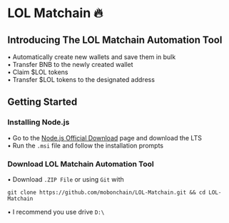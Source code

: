 # LOL Matchain :fire:

## Introducing The LOL Matchain Automation Tool
• Automatically create new wallets and save them in bulk  
• Transfer BNB to the newly created wallet  
• Claim $LOL tokens  
• Transfer $LOL tokens to the designated address

## Getting Started
### Installing Node.js
• Go to the [Node.js Official Download](https://nodejs.org/en) page and download the LTS  
• Run the `.msi` file and follow the installation prompts  

### Download LOL Matchain Automation Tool 

• Download `.ZIP File` or using `Git` with  
```
git clone https://github.com/mobonchain/LOL-Matchain.git && cd LOL-Matchain
```
• I recommend you use drive `D:\`
